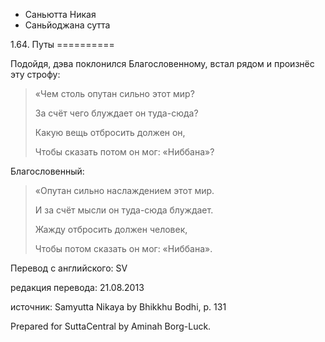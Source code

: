 









* Саньютта Никая
* Саньйоджана сутта


1\.64\. Путы
\=\=\=\=\=\=\=\=\=\=



Подойдя, дэва поклонился Благословенному, встал рядом и произнёс эту строфу:



> «Чем столь опутан сильно этот мир?  
> 
> За счёт чего блуждает он туда\-сюда?  
> 
> Какую вещь отбросить должен он,  
> 
> Чтобы сказать потом он мог: «Ниббана»?


Благословенный:



> «Опутан сильно наслаждением этот мир\.  
> 
> И за счёт мысли он туда\-сюда блуждает\.  
> 
> Жажду отбросить должен человек,  
> 
> Чтобы потом сказать он мог: «Ниббана»\.



Перевод с английского: SV


редакция перевода: 21\.08\.2013


источник: Samyutta Nikaya by Bhikkhu Bodhi, p\. 131


Prepared for SuttaCentral by Aminah Borg\-Luck\.






